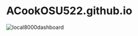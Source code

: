# ACookOSU522.github.io
![local8000dashboard](https://user-images.githubusercontent.com/106544424/187319393-81c819c7-4ec2-4a6d-8c07-751d6ba8256f.png)
